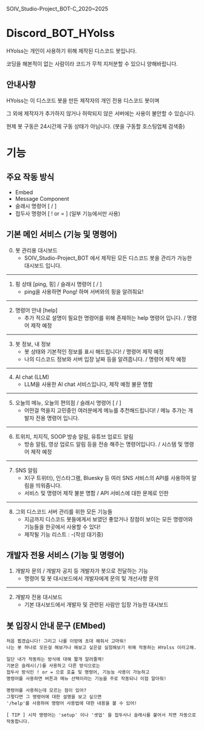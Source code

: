 SOIV_Studio-Project_BOT-C_2020~2025
# Discord_BOT_HYolss
HYolss는 개인이 사용하기 위해 제작된 디스코드 봇입니다.

코딩을 해본적이 없는 사람이라 코드가 무척 지저분할 수 있으니 양해바랍니다.

## 안내사향
HYolss는 이 디스코드 봇을 만든 제작자의 개인 전용 디스코드 봇이며

그 외에 제작자가 추가하지 않거나 허락되지 않은 서버에는 사용이 불안할 수 있습니다.

현제 봇 구동은 24시간제 구동 상태가 아님니다. (봇을 구동할 호스팅업체 검색중)

# 기능
## 주요 작동 방식
- Embed
- Message Component
- 슬래시 명령어 [ / ]
- 접두사 명령어 [ ! or = ] (일부 기능에서만 사용)

## 기본 메인 서비스 (기능 및 명령어)
0. 봇 관리용 대시보드
    - SOIV_Studio-Project_BOT 에서 제작된 모든 디스코드 봇을 관리가 가능한 대시보드 입니다.
- - -
1. 핑 상태 [ping, 핑] / 슬래시 명령어 [ / ]
    - ping을 사용하면 Pong! 하며 서버와의 핑을 알려줘요!
- - -
2. 명령어 안내 [help]
    - 추가 적으로 설명이 필요한 명령어를 위해 존재하는 help 명령어 입니다. / 명령어 제작 예정
- - -
3. 봇 정보, 내 정보
    - 봇 상태와 기본적인 정보를 표시 해드립니다! / 명령어 제작 예정
    - 나의 디스코드 정보와 서버 입장 날짜 등을 알려줍니다. / 명령어 제작 예정
- - -
4. AI chat (LLM)
    - LLM을 사용한 AI chat 서비스입니다, 제작 예정 불문 명함
- - -
5. 오늘의 메뉴, 오늘의 편의점 / 슬래시 명령어 [ / ]
    - 어떤걸 먹을지 고민중인 여러분에게 메뉴를 추천해드립니다! / 메뉴 추가는 개발자 전용 명령어 입니다.
- - -
6. 트위치, 치지직, SOOP 방송 알림, 유튜브 업로드 알림
    - 방송 알림, 영상 업로드 알림 등을 전송 해주는 명령어입니다. / 시스템 및 명령어 제작 예정
- - -
7. SNS 알림
    - X(구 트위터), 인스타그램, Bluesky 등 여러 SNS 서비스의 API를 사용하여 알림을 띄워줌니다.
    - 서비스 및 명령어 제작 불분 명함 / API 서비스에 대한 문제로 인한
- - -
8. 그외 디스코드 서버 관리를 위한 모든 기능들
    - 지금까지 디스코드 봇들에게서 보였던 좋았거나 장점이 보이는 모든 명령어와 기능들을 한곳에서 사용할 수 있다!
    - 제작될 기능 리스트 : -(작성 대기중)

## 개발자 전용 서비스 (기능 및 명령어)
1. 개발자 문의 / 개발자 공지 등 개발자가 봇으로 전달하는 기능
    - 명령어 및 봇 대시보드에서 개발자에게 문의 및 개선사항 문의
- - -
2. 개발자 전용 대시보드
    - 기본 대시보드에서 개발자 및 관련된 사람만 입장 가능한 대시보드

## 봇 입장시 안내 문구 (EMbed)
```
처음 뵙겠습니다! 그리고 나를 이방에 초대 해줘서 고마워!
나는 봇 하나로 모든걸 해보거나 해보고 싶은걸 실험해보기 위해 작동하는 HYolss 이라고해.

일단 내가 작동하는 방식에 대해 짧개 알려줄깨!
기본은 슬레시(/)를 사용하고 다른 방식으로는
접두사 방식인 ! or = 으로 호출 및 명령어, 기능능 사용이 가능하고
명령어를 사용하면 버튼과 메뉴 선택이라는 기능을 주로 작동되니 이점 알아줘!

명령어를 사용하는데 모르는 점이 있어?
그렇다면 그 명령어에 대한 설명을 보고 싶으면
'/help'를 사용하여 명령어 사용법에 대한 내용을 볼 수 있어!

[ TIP ] 시작 명령어는 'setup' 이나 '셋업' 을 접두사나 슬래시를 붙어서 치면 자동으로 작동합니다.
```
